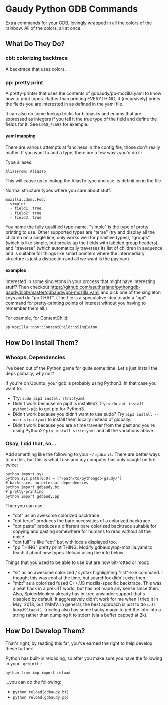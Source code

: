 # Gaudy Python GDB Commands #

Extra commands for your GDB, lovingly wrapped in all the colors of the rainbow.
All of the colors, all at once.

## What Do They Do? ##

### cbt: colorizing backtrace ###

A backtrace that uses colors.  

### pp: pretty print ###

A pretty-printer that uses the contents of gdbaudy/pp-mozilla.yaml to know how
to print types.  Rather than printing EVERYTHING, it (recursively) prints the
fields you are interested in as defined in the yaml file.

It can also do some lookup tricks for bitmasks and enums that are expressed as
integers if you tell it the true type of the field and define the fields for
it.  See `LOAD_FLAGS` for example.

#### yaml mapping ####

There are various attempts at fanciness in the config file, those don't really
matter.  If you want to add a type, there are a few ways you'd do it:

Type aliases:
```
AliasFrom: AliasTo
```
This will cause us to lookup the AliasTo type and use its definition in the file.

Normal structure types where you care about stuff:
```
mozilla::dom::Foo:
  simple:
  - field1: true
  - field2: true
  - field3: true
```

You name the fully qualified type-name.  "simple" is the type of pretty
printing to use.  Other supported types are "terse" (try and display all the
children on a single line; only works well for primitive types), "groups"
(which is like simple, but breaks up the fields with labeled group headers),
and "traverse" (which automatically traverses its list of children in sequence
and is suitable for things like smart pointers where the intermediary structure
is just a distraction and all we want is the payload).

#### examples

Interested in some singletons in your process that might have interesting
stuff?  Then checkout
https://github.com/asutherland/pythongdb-gaudy/blob/master/gdbaudy/ppi-mozilla.yaml
and pick one of the singleton keys and do "pp THAT".  (The file is a speculative
idea to add a "ppi" command for pretty-printing points of interest without you
having to remember them all.)

For example, for ContentChild:
```
pp mozilla::dom::ContentChild::sSingleton
```

## How Do I Install Them? ##

### Whoops, Dependencies ###

I've been out of the Python game for quite some time.  Let's just install the
deps globally, why not?

If you're on Ubuntu, your gdb is probably using Python3.  In that case you want to:
* Try: `sudo pip3 install strictyaml`
* Didn't work because no pip3 is installed?  Try: `sudo apt install python3-pip` to get pip for Python3.
* Didn't work because you didn't want to use sudo?  Try `pip3 install --user strictyaml` to install them locally instead of globally.
* Didn't work because you are a time traveler from the past and you're using Python2? `pip install strictyaml` and all the variations above.

### Okay, I did that, so... ###

Add something like the following to your `~/.gdbinit`.  There are better ways
to do this, but this is what I use and my computer has only caught on fire
twice:
```
python import sys
python sys.path[0:0] = ["/path/to/pythongdb-gaudy/"]
# backtrace, no external dependencies
python import gdbaudy.bt
# pretty-printing
python import gdbaudy.pp
```

Then you can use:
- "cbt" as an awesome colorized backtrace
- "cbt terse" produces the bare necessities of a colorized backtrace
- "cbt paste" produces a different bare colorized backtrace suitable for
  copying and pasting somewhere for humans to read without all the noise.
- "cbt full" is like "cbt" but with locals displayed too.
- "pp THING" pretty print THING.  Modify gdbaudy/pp-mozilla.yaml to teach it
   about new types.  Reload using the info below

Things that you used to be able to use but are now bit-rotted or moot:
- "sl" as an awesome colorized / syntax highlighting "list"-like command.  I
  thought this was cool at the time, but searchfox didn't exist then.
- "mbt" as a colorized fused C++/JS mozilla-specific backtrace.  This was a
  neat hack in a pre-JIT world, but has not made any sense since then.  Also,
  SpiderMonkey already has in-tree unwinder support that's disabled by default.
  It aggressively didn't work for me when I tried it in May, 2018, but YMMV.  In
  general, the best approach is just to do `call DumpJSStack()`.  tricelog also
  has some hacky magic to get the info into a string rather than dumping it to
  stderr (via a buffer capped at 2k).

## How Do I Develop Them? ##

That's right, by reading this far, you've earned the right to help develop these
further!

Python has built-in reloading, so after you make sure you have the following in
your `.gdbinit `:
```
python from imp import reload
```
...you can do the following:
- `python reload(gdbaudy.bt)`
- `python reload(gdbaudy.pp)`
